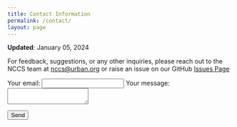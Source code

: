 ```yaml
---
title: Contact Information
permalink: /contact/
layout: page
---
```


**Updated**: January 05, 2024

For feedback, suggestions, or any other inquiries, please reach out to the NCCS team at [nccs\@urban.org](nccs@urban.org) or raise an issue on our GitHub [Issues Page](https://github.com/UrbanInstitute/nccs/issues)

<form action="https://formspree.io/f/mayrygbg" method="POST">

  <label>
    Your email:
    <input type="email" name="email">
  </label>

  <label>
    Your message:
    <textarea name="message"></textarea>
  </label>

  <button type="submit">Send</button>
</form>
